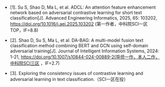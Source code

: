 - [1].	Su S, Shao D, Ma L, et al. ADCL: An attention feature enhancement network based on adversarial contrastive learning for short text classification[J]. Advanced Engineering Informatics, 2025, 65: 103202, https://doi.org/10.1016/j.aei.2025.103202 (第一作者，中科院SCI一区TOP，IF=8.8)

- [2].	Shao D, Su S, Ma L, et al. DA-BAG: A multi-model fusion text classification method combining BERT and GCN using self-domain adversarial training[J]. Journal of Intelligent Information Systems, 2024: 1-21, https://doi.org/10.1007/s10844-024-00889-2(导师一作，本人二作，中科院SCI三区 ，IF=2.7)

- [3].	Exploring the consistency issues of contrastive learning and adversarial learning in text classification.（SCI一区在投）

